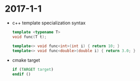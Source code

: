 2017-1-1
========
* c++ template specialization syntax

  ```c++
  template <typename T>
  void func(T t);

  template<> void func<int>(int i) { return 10; }
  template<> void func<double>(double i) { return 3.0; }
  ```

* cmake target

  ```cmake
  if (TARGET target)
  endif ()
  ```


